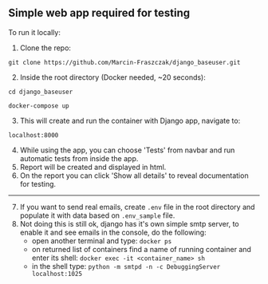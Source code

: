 ## Simple web app required for testing

To run it locally:

1) Clone the repo:

``git clone https://github.com/Marcin-Fraszczak/django_baseuser.git``

2) Inside the root directory (Docker needed, ~20 seconds):

``cd django_baseuser``

``docker-compose up``

3) This will create and run the container with Django app, navigate to:

``localhost:8000``

4) While using the app, you can choose 'Tests' from navbar and run automatic tests from inside the app.
5) Report will be created and displayed in html.
6) On the report you can click 'Show all details' to reveal documentation for testing.

------------------

7) If you want to send real emails, create ``.env`` file in the root directory and populate it with data based on ``.env_sample`` file.
8) Not doing this is still ok, django has it's own simple smtp server, to enable it and see emails in the console, do the following:
    * open another terminal and type: ``docker ps``
    * on returned list of containers find a name of running container and enter its shell: ``docker exec -it <container_name> sh``
    * in the shell type: ``python -m smtpd -n -c DebuggingServer localhost:1025``
